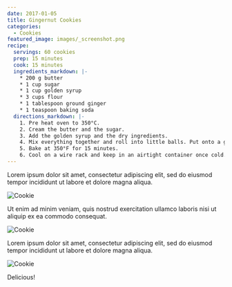 ```yaml
---
date: 2017-01-05
title: Gingernut Cookies
categories:
  - Cookies
featured_image: images/_screenshot.png
recipe:
  servings: 60 cookies
  prep: 15 minutes
  cook: 15 minutes
  ingredients_markdown: |-
    * 200 g butter
    * 1 cup sugar
    * 1 cup golden syrup
    * 3 cups flour
    * 1 tablespoon ground ginger
    * 1 teaspoon baking soda
  directions_markdown: |-
    1. Pre heat oven to 350°C.
    2. Cream the butter and the sugar.
    3. Add the golden syrup and the dry ingredients.
    4. Mix everything together and roll into little balls. Put onto a greased baking tray, pressing the balls down very slightly with a fork.
    5. Bake at 350°F for 15 minutes.
    6. Cool on a wire rack and keep in an airtight container once cold.
---
```

Lorem ipsum dolor sit amet, consectetur adipiscing elit, sed do eiusmod tempor incididunt ut labore et dolore magna aliqua.

![Cookie](https://source.unsplash.com/euGck1ifvp0)

Ut enim ad minim veniam, quis nostrud exercitation ullamco laboris nisi ut aliquip ex ea commodo consequat.

![Cookie](https://source.unsplash.com/RUPPakds28k)

Lorem ipsum dolor sit amet, consectetur adipiscing elit, sed do eiusmod tempor incididunt ut labore et dolore magna aliqua.

![Cookie](https://source.unsplash.com/YnrSLOAjOEA)

Delicious!
